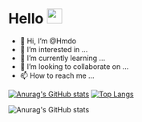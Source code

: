 # Hello <img src="https://raw.githubusercontent.com/MartinHeinz/MartinHeinz/master/wave.gif" width="30px">
- 👋 Hi, I’m @Hmdo
- 👀 I’m interested in ...
- 🌱 I’m currently learning ...
- 💞️ I’m looking to collaborate on ...
- 📫 How to reach me ...


[![Anurag's GitHub stats](https://github-readme-stats.vercel.app/api?username=bxi4)](https://github.com/bxi4/github-readme-stats)
[![Top Langs](https://github-readme-stats.vercel.app/api/top-langs/?username=anuraghazra)](https://github.com/anuraghazra/github-readme-stats)

![Anurag's GitHub stats](https://github-readme-stats.vercel.app/api?username=bxi4&show_icons=true&theme=radical)


<!---
bxi4/bxi4 is a ✨ special ✨ repository because its `README.md` (this file) appears on your GitHub profile.
You can click the Preview link to take a look at your changes.
--->
